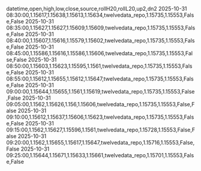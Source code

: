 datetime,open,high,low,close,source,rollH20,rollL20,up2,dn2
2025-10-31 08:30:00,1.15617,1.15638,1.15613,1.15634,twelvedata_repo,1.15735,1.15553,False,False
2025-10-31 08:35:00,1.15627,1.15627,1.15609,1.15609,twelvedata_repo,1.15735,1.15553,False,False
2025-10-31 08:40:00,1.15607,1.15616,1.15579,1.15602,twelvedata_repo,1.15735,1.15553,False,False
2025-10-31 08:45:00,1.15586,1.15616,1.15586,1.15606,twelvedata_repo,1.15735,1.15553,False,False
2025-10-31 08:50:00,1.15603,1.15623,1.15595,1.1561,twelvedata_repo,1.15735,1.15553,False,False
2025-10-31 08:55:00,1.15612,1.15655,1.15612,1.15647,twelvedata_repo,1.15735,1.15553,False,False
2025-10-31 09:00:00,1.15644,1.15655,1.1561,1.15619,twelvedata_repo,1.15735,1.15553,False,False
2025-10-31 09:05:00,1.1562,1.15626,1.156,1.15606,twelvedata_repo,1.15735,1.15553,False,False
2025-10-31 09:10:00,1.15612,1.15637,1.15606,1.15623,twelvedata_repo,1.15735,1.15553,False,False
2025-10-31 09:15:00,1.1562,1.15627,1.15596,1.1561,twelvedata_repo,1.15728,1.15553,False,False
2025-10-31 09:20:00,1.1562,1.15655,1.15617,1.15647,twelvedata_repo,1.15716,1.15553,False,False
2025-10-31 09:25:00,1.15644,1.15671,1.15633,1.15661,twelvedata_repo,1.15701,1.15553,False,False
